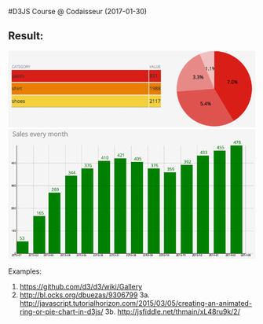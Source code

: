 #D3JS Course @ Codaisseur (2017-01-30)


## Result:

![alt tag](https://github.com/robinpiets/d3js-course/blob/master/img/d3js-first.gif?raw=true)
![alt tag](https://github.com/robinpiets/d3js-course/blob/master/img/d3js-second.gif?raw=true)

Examples:
1. https://github.com/d3/d3/wiki/Gallery
2. http://bl.ocks.org/dbuezas/9306799
3a. http://javascript.tutorialhorizon.com/2015/03/05/creating-an-animated-ring-or-pie-chart-in-d3js/
3b. http://jsfiddle.net/thmain/xL48ru9k/2/
